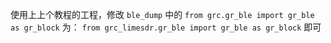 使用上上个教程的工程，修改 `ble_dump` 中的 `from grc.gr_ble import gr_ble as gr_block` 为： `from grc_limesdr.gr_ble import gr_ble as gr_block` 即可